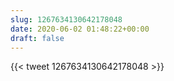 ```yaml
---
slug: 1267634130642178048
date: 2020-06-02 01:48:22+00:00
draft: false
---
```


{{< tweet 1267634130642178048 >}}
